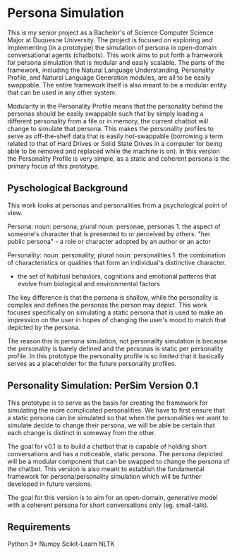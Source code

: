 Persona Simulation
==

This is my senior project as a Bachelor's of Science Computer Science Major at Duquesne University. The project is focused on exploring and implementing (in a prototype) the simulation of persona in open-domain conversational agents (chatbots). This work aims to put forth a framework for persona simulation that is modular and easily scalable. The parts of the framework, including the Natural Language Understanding, Personality Profile, and Natural Language Generation modules, are all to be easily swappable. The entire framework itself is also meant to be a modular entity that can be used in any other system.

Modularity in the Personality Profile means that the personality behind the personas should be easily swappable such that by simply loading a different personality from a file or in memory, the current chatbot will change to simulate that persona. This makes the personality profiles to serve as off-the-shelf data that is easily hot-swappable (borrowing a term related to that of Hard Drives or Solid State Drives in a computer for being able to be removed and replaced while the machine is on). In this version the Personality Profile is very simple, as a static and coherent persona is the primary focus of this prototype.

Pyschological Background
--
This work looks at personas and personalities from a psychological point of view.

Persona:
    noun: persona; plural noun: personae, personas
    1. the aspect of someone's character that is presented to or perceived by others.
    "her public persona"
    - a role or character adopted by an author or an actor

Personality:
    noun: personality; plural noun: personalities
    1. the combination of characteristics or qualities that form an individual's distinctive character.
   - the set of habitual behaviors, cognitions and emotional patterns that evolve from biological and environmental factors 

The key difference is that the persona is shallow, while the personality is complex and defines the personas the person may depict. This work focuses specifically on simulating a static persona that is used to make an impression on the user in hopes of changing the user's mood to match that depicted by the persona.

The reason this is persona simulation, not personality simulation is because the personality is barely defined and the personas is static per personality profile. In this prototype the personality profile is so limited that it basically serves as a placeholder for the future personality profiles.

Personality Simulation: PerSim Version 0.1
--
This prototype is to serve as the basis for creating the framework for simulating the more complicated personalities. We have to first ensure that a static persona can be simulated so that when the personalities we want to simulate decide to change their persona, we will be able be certain that each change is distinct in someway from the other.

The goal for v0.1 is to build a chatbot that is capable of holding short conversations and has a noticeable, static persona. The persona depicted will be a modular component that can be swapped to change the persona of the chatbot. This version is also meant to establish the fundamental framework for persona/personality simulation which will be further developed in future versions.

The goal for this version is to aim for an open-domain, generative model with a coherent persona for short conversations only (eg. small-talk).

Requirements
--
Python 3+
Numpy
Scikit-Learn
NLTK
